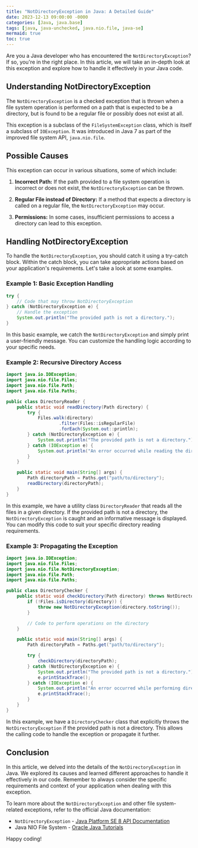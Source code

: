 ```yaml
---
title: "NotDirectoryException in Java: A Detailed Guide"
date: 2023-12-13 09:00:00 -0000
categories: [Java, java.base]
tags: [java, java-unchecked, java.nio.file, java-se]
mermaid: true
toc: true
---
```



Are you a Java developer who has encountered the `NotDirectoryException`? If so, you're in the right place. In this article, we will take an in-depth look at this exception and explore how to handle it effectively in your Java code.

## Understanding NotDirectoryException

The `NotDirectoryException` is a checked exception that is thrown when a file system operation is performed on a path that is expected to be a directory, but is found to be a regular file or possibly does not exist at all.

This exception is a subclass of the `FileSystemException` class, which is itself a subclass of `IOException`. It was introduced in Java 7 as part of the improved file system API, `java.nio.file`.

## Possible Causes

This exception can occur in various situations, some of which include:

1. **Incorrect Path:** If the path provided to a file system operation is incorrect or does not exist, the `NotDirectoryException` can be thrown.

2. **Regular File instead of Directory:** If a method that expects a directory is called on a regular file, the `NotDirectoryException` may occur.

3. **Permissions:** In some cases, insufficient permissions to access a directory can lead to this exception.

## Handling NotDirectoryException

To handle the `NotDirectoryException`, you should catch it using a try-catch block. Within the catch block, you can take appropriate actions based on your application's requirements. Let's take a look at some examples.

### Example 1: Basic Exception Handling

```java
try {
    // Code that may throw NotDirectoryException
} catch (NotDirectoryException e) {
    // Handle the exception
    System.out.println("The provided path is not a directory.");
}
```

In this basic example, we catch the `NotDirectoryException` and simply print a user-friendly message. You can customize the handling logic according to your specific needs.

### Example 2: Recursive Directory Access

```java
import java.io.IOException;
import java.nio.file.Files;
import java.nio.file.Path;
import java.nio.file.Paths;

public class DirectoryReader {
    public static void readDirectory(Path directory) {
        try {
            Files.walk(directory)
                    .filter(Files::isRegularFile)
                    .forEach(System.out::println);
        } catch (NotDirectoryException e) {
            System.out.println("The provided path is not a directory.");
        } catch (IOException e) {
            System.out.println("An error occurred while reading the directory.");
        }
    }

    public static void main(String[] args) {
        Path directoryPath = Paths.get("path/to/directory");
        readDirectory(directoryPath);
    }
}
```

In this example, we have a utility class `DirectoryReader` that reads all the files in a given directory. If the provided path is not a directory, the `NotDirectoryException` is caught and an informative message is displayed. You can modify this code to suit your specific directory reading requirements.

### Example 3: Propagating the Exception

```java
import java.io.IOException;
import java.nio.file.Files;
import java.nio.file.NotDirectoryException;
import java.nio.file.Path;
import java.nio.file.Paths;

public class DirectoryChecker {
    public static void checkDirectory(Path directory) throws NotDirectoryException, IOException {
        if (!Files.isDirectory(directory)) {
            throw new NotDirectoryException(directory.toString());
        }

        // Code to perform operations on the directory
    }

    public static void main(String[] args) {
        Path directoryPath = Paths.get("path/to/directory");

        try {
            checkDirectory(directoryPath);
        } catch (NotDirectoryException e) {
            System.out.println("The provided path is not a directory.");
            e.printStackTrace();
        } catch (IOException e) {
            System.out.println("An error occurred while performing directory operations.");
            e.printStackTrace();
        }
    }
}
```

In this example, we have a `DirectoryChecker` class that explicitly throws the `NotDirectoryException` if the provided path is not a directory. This allows the calling code to handle the exception or propagate it further.

## Conclusion

In this article, we delved into the details of the `NotDirectoryException` in Java. We explored its causes and learned different approaches to handle it effectively in our code. Remember to always consider the specific requirements and context of your application when dealing with this exception.

To learn more about the `NotDirectoryException` and other file system-related exceptions, refer to the official Java documentation:

- `NotDirectoryException` - [Java Platform SE 8 API Documentation](https://docs.oracle.com/javase/8/docs/api/java/nio/file/NotDirectoryException.html)
- Java NIO File System - [Oracle Java Tutorials](https://docs.oracle.com/javase/tutorial/essential/io/fileio.html)

Happy coding!